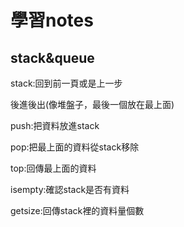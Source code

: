 學習notes
=
stack&queue
-
stack:回到前一頁或是上一步

後進後出(像堆盤子，最後一個放在最上面)

push:把資料放進stack

pop:把最上面的資料從stack移除

top:回傳最上面的資料

isempty:確認stack是否有資料

getsize:回傳stack裡的資料量個數
